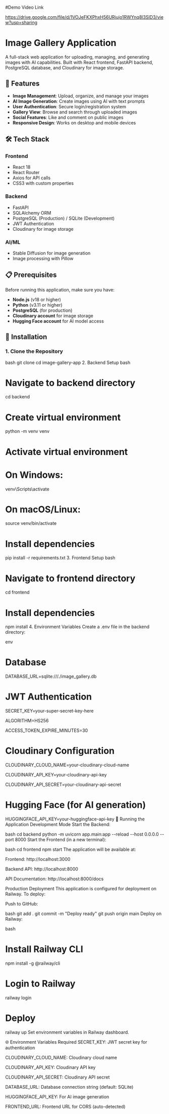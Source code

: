 #Demo Video Link

https://drive.google.com/file/d/1VOJeFKXPhxH56URjujo1RWYnq8l3SID3/view?usp=sharing


# Image Gallery Application

A full-stack web application for uploading, managing, and generating images with AI capabilities. Built with React frontend, FastAPI backend, PostgreSQL database, and Cloudinary for image storage.

## 🌟 Features

- **Image Management**: Upload, organize, and manage your images
- **AI Image Generation**: Create images using AI with text prompts
- **User Authentication**: Secure login/registration system
- **Gallery View**: Browse and search through uploaded images
- **Social Features**: Like and comment on public images
- **Responsive Design**: Works on desktop and mobile devices

## 🛠️ Tech Stack

### Frontend
- React 18
- React Router
- Axios for API calls
- CSS3 with custom properties

### Backend
- FastAPI
- SQLAlchemy ORM
- PostgreSQL (Production) / SQLite (Development)
- JWT Authentication
- Cloudinary for image storage

### AI/ML
- Stable Diffusion for image generation
- Image processing with Pillow

## 📋 Prerequisites

Before running this application, make sure you have:

- **Node.js** (v18 or higher)
- **Python** (v3.11 or higher)
- **PostgreSQL** (for production)
- **Cloudinary account** for image storage
- **Hugging Face account** for AI model access

## 🔧 Installation

### 1. Clone the Repository

bash
git clone <your-repository-url>
cd image-gallery-app
2. Backend Setup
bash
# Navigate to backend directory
cd backend

# Create virtual environment
python -m venv venv

# Activate virtual environment
# On Windows:
venv\Scripts\activate
# On macOS/Linux:
source venv/bin/activate

# Install dependencies
pip install -r requirements.txt
3. Frontend Setup
bash
# Navigate to frontend directory
cd frontend

# Install dependencies
npm install
4. Environment Variables
Create a .env file in the backend directory:

env
# Database
DATABASE_URL=sqlite:///./image_gallery.db

# JWT Authentication
SECRET_KEY=your-super-secret-key-here

ALGORITHM=HS256

ACCESS_TOKEN_EXPIRE_MINUTES=30

# Cloudinary Configuration
CLOUDINARY_CLOUD_NAME=your-cloudinary-cloud-name

CLOUDINARY_API_KEY=your-cloudinary-api-key

CLOUDINARY_API_SECRET=your-cloudinary-api-secret

# Hugging Face (for AI generation)
HUGGINGFACE_API_KEY=your-huggingface-api-key
🚀 Running the Application
Development Mode
Start the Backend:

bash
cd backend
python -m uvicorn app.main:app --reload --host 0.0.0.0 --port 8000
Start the Frontend (in a new terminal):

bash
cd frontend
npm start
The application will be available at:

Frontend: http://localhost:3000

Backend API: http://localhost:8000

API Documentation: http://localhost:8000/docs

Production Deployment
This application is configured for deployment on Railway. To deploy:

Push to GitHub:

bash
git add .
git commit -m "Deploy ready"
git push origin main
Deploy on Railway:

bash
# Install Railway CLI
npm install -g @railway/cli

# Login to Railway
railway login

# Deploy
railway up
Set environment variables in Railway dashboard.

🌐 Environment Variables
Required
SECRET_KEY: JWT secret key for authentication

CLOUDINARY_CLOUD_NAME: Cloudinary cloud name

CLOUDINARY_API_KEY: Cloudinary API key

CLOUDINARY_API_SECRET: Cloudinary API secret

DATABASE_URL: Database connection string (default: SQLite)

HUGGINGFACE_API_KEY: For AI image generation

FRONTEND_URL: Frontend URL for CORS (auto-detected)

